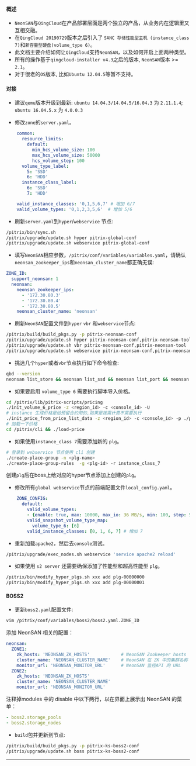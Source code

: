 #### 概述

+ `NeonSAN`与`QingCloud`在产品部署层面是两个独立的产品，从业务内在逻辑里又互相交融。
+ 在`QingCloud 20190729`版本之后引入了 `SANC 存储性能型主机 (instance_class 7)`和`新容量型硬盘(volume_type 6)`。
+ 此文档主要介绍如何让`QingCloud`支持`NeonSAN`，以及如何开启上面两种类型。
+ 所有的操作基于`qingcloud-installer v4.3`之后的版本, `NeonSAN`版本 >= `2.1`。
+ 对于很老的`OS`版本, 比如`Ubuntu 12.04.5`等暂不支持。

#### 对接

+ 建议`qemu`版本升级到最新: `ubuntu 14.04.3/14.04.5/16.04.3` 为 `2.11.1.4`; `ubuntu 16.04.5.x` 为 `4.0.0.3`

+ 修改`zone`的`server.yaml`。
```yaml
    common:
      resource_limits:
        default:
          min_hcs_volume_size: 100
          max_hcs_volume_size: 50000
          hcs_volume_step: 100
      volume_type_label:
        5: 'SSD'
        6: 'HDD'
      instance_class_label:
        6: 'SSD'
        7: 'HDD'

    valid_instance_classes: '0,1,5,6,7' # 增加 6/7
    valid_volume_types: '0,1,2,3,5,6'  # 增加 5/6
```

+ 刷新`server.yaml`到`hyper`/`webservice` 节点:

```bash
/pitrix/bin/sync.sh
/pitrix/upgrade/update.sh hyper pitrix-global-conf
/pitrix/upgrade/update.sh webservice pitrix-global-conf
```

+ 填写`NeonSAN`相应参数，`/pitrix/conf/variables/variables.yaml`，请确认`neonsan_zookeeper_ips`和`neonsan_cluster_name`都正确无误:

```yaml
ZONE_ID:
  support_neonsan: 1
  neonsan:
    neonsan_zookeeper_ips:
      - '172.30.80.3'
      - '172.30.80.4'
      - '172.30.80.5'
    neonsan_cluster_name: 'neonsan'
```

+ 刷新`NeonSAN`配置文件到`hyper` `vbr` 和`webservice`节点:

```bash
/pitrix/build/build_pkgs.py -p pitrix-neonsan-conf
/pitrix/upgrade/update.sh hyper pitrix-neonsan-conf,pitrix-neonsan-tool
/pitrix/upgrade/update.sh vbr pitrix-neonsan-conf,pitrix-neonsan-tool
/pitrix/upgrade/update.sh webservice pitrix-neonsan-conf,pitrix-neonsan-tool
```

+ 挑选几个`hyper`或者`vbr`节点执行如下命令检查:

```bash
qbd --version
neonsan list_store && neonsan list_ssd && neonsan list_port && neonsan list_pool && neonsan list_parameter
```

+ 如果要启用 `volume_type 6` 需要执行脚本导入价格。
```bash
cd /pitrix/lib/pitrix-scripts/pricing
./init_volume_6_price -z <region_id> -c <console_id> -U
# instance 生成价格是给预留合约用的,如果是按需计费不需要执行
./init_price_from_price_list_data -z <region_id> -c <console_id> -p ./price_data/instance_7_price_list.json -U
# 加载一下价格
cd /pitrix/cli && ./load-price
```

+ 如果使用`instance_class 7`需要添加新的 `plg`。
```bash
# 登录到 webservice 节点使用 cli 创建
./create-place-group -n <plg-name>
./create-place-group-rules  -g <plg-id> -r instance_class_7
```
创建`plg`后在boss上给对应的hyper节点添加上创建的`plg`。

+ 修改所有`global webservice`节点的前端配置文件`local_config.yaml`。
```yaml
    ZONE_CONFIG:
      default:
        valid_volume_types:
        - {enable: true, max: 10000, max_io: 36 MB/s, min: 100, step: 50, type: 6} # 增加6
        valid_snapshot_volume_type_map:
          volume_type_6: [6]
        valid_instance_classes: [0, 1, 6, 7] # 增加 7
```

+ 重新加载`apache2`，然后去`console`测试。
```bash
/pitrix/upgrade/exec_nodes.sh webservice 'service apache2 reload'
```

+ 如果使用 `s2 server` 还需要确保添加了性能型和超高性能型 `plg`。
```bash
/pitrix/bin/modify_hyper_plgs.sh xxx add plg-00000000
/pitrix/bin/modify_hyper_plgs.sh xxx add plg-00000001
```

#### BOSS2

+ 更新`boss2.yaml`配置文件:

```bash
vim /pitrix/conf/variables/boss2/boss2.yaml.ZONE_ID
```

添加 NeonSAN 相关的配置：
```yaml
neonsan:
  ZONE1:
    zk_hosts: 'NEONSAN_ZK_HOSTS'            # NeonSAN Zookeeper hosts
    cluster_name: 'NEONSAN_CLUSTER_NAME'    # NeonSAN 在 ZK 中的集群名称
    monitor_url: 'NEONSAN_MONITOR_URL'      # NeonSAN 监控API 的 URL
  ZONE2:
    zk_hosts: 'NEONSAN_ZK_HOSTS'
    cluster_name: 'NEONSAN_CLUSTER_NAME'
    monitor_url: 'NEONSAN_MONITOR_URL'
```

注释掉modules 中的 disable 中以下两行，以在界面上展示出 NeonSAN 的菜单：
```yaml
- boss2.storage_pools
- boss2.storage_nodes
```

+ `build`包并更新到节点:

```bash
/pitrix/build/build_pkgs.py -p pitrix-ks-boss2-conf
/pitrix/upgrade/update.sh boss pitrix-ks-boss2-conf
```

***
